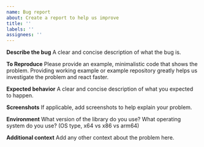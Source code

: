 ```yaml
---
name: Bug report
about: Create a report to help us improve
title: ''
labels: ''
assignees: ''
---
```


**Describe the bug**
A clear and concise description of what the bug is.

**To Reproduce**
Please provide an example, minimalistic code that shows the problem.
Providing working example or example repository greatly helps us investigate the problem and react faster.

**Expected behavior**
A clear and concise description of what you expected to happen.

**Screenshots**
If applicable, add screenshots to help explain your problem.

**Environment**
What version of the library do you use? 
What operating system do you use? (OS type, x64 vs x86 vs arm64)

**Additional context**
Add any other context about the problem here.

